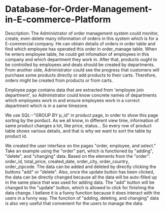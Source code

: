 # Database-for-Order-Management-in-E-commerce-Platform
Description:
The Administrator of order management system could monitor, create, even delete many information of orders 
in this system which is for a E-commercial company. He can obtain details of orders in order table and find which 
employee has operated this order in order_manage table. When he enters employee table, he could get infomation 
of employees in this company and which department they work in. After that, products ought to be controlled by 
employees and deals should be created by departments. From another side, Administrator could see the progress 
that customers will purchase some products directly or add products to their carts. Therefore, orders might be 
created from products or from carts.

Employee page contains data that are extracted from 'employee join department', so Administrator could know 
concrete names of departments which employees work in and ensure employees work in a correct department which
is in a same timezone.

We use SQL--"GROUP BY p_id" in product page, in order to show this page sorting by the porduct. As we all know, 
in different view time, information of same product changes a lot, like price, status... So every row of product table
shows various details, and that is why we want to sort the table by product id.

We created the user interface on the pages "order, employee, and select." Take an example using the "order" part, 
which is functioned by "adding", "delete", and "changing" data. Based on the elements from the "order": order_id, 
total_price, created_date, order_city, order_country, order_zipcode. The data can be added and deleted by directly 
clicking the buttons "add" or "delete". Also, once the update button has been clicked, the data can be directly changed 
because all the data will be auto-filled up in the same place that was used for adding data. The "add" button will be changed 
to the "update" button, which is allowed to click for finishing the data change. I believe it is a funny function 
because it does interact with the users in a funny way. The function of "adding, deleting, and changing" data 
is also very useful that convenient for the users to manage the data. 
